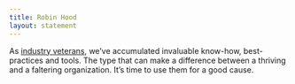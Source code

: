 ```yaml
---
title: Robin Hood
layout: statement
---
```


As [industry veterans](/pages/industry-veterans.html), we’ve accumulated invaluable know-how, best-practices and tools.
The type that can make a difference between a thriving and a faltering organization. 
It’s time to use them for a good cause.

